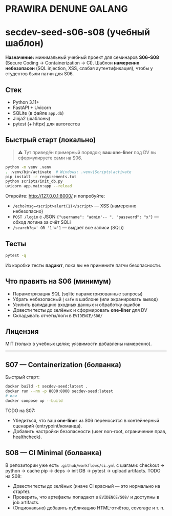 # PRAWIRA DENUNE GALANG

# secdev-seed-s06-s08 (учебный шаблон)

**Назначение:** минимальный учебный проект для семинаров **S06–S08** (Secure Coding → Containerization → CI).
Шаблон **намеренно небезопасен** (SQL injection, XSS, слабая аутентификация), чтобы у студентов были патчи для S06.

## Стек
- Python 3.11+
- FastAPI + Uvicorn
- SQLite (в файле `app.db`)
- Jinja2 (шаблоны)
- pytest (+ httpx) для автотестов

## Быстрый старт (локально)
> ⚠️ Тут приведён примерный порядок; **ваш one-liner** под DV вы сформулируете сами на S06.

```bash
python -m venv .venv
. .venv/bin/activate  # Windows: .venv\Scripts\activate
pip install -r requirements.txt
python scripts/init_db.py
uvicorn app.main:app --reload
```

Откройте: http://127.0.0.1:8000/  и попробуйте:

- `/echo?msg=<script>alert(1)</script>` — XSS (намеренно небезопасно)
- `POST /login` с JSON `{"username": "admin'-- ", "password": "x"}` — обход логина за счёт SQLi
- `/search?q=' OR '1'='1` — выдаёт все записи (SQLi)

## Тесты
```bash
pytest -q
```
Из коробки тесты **падают**, пока вы не примените патчи безопасности.

## Что править на S06 (минимум)
- Параметризация SQL (sqlite параметризованные запросы)
- Убрать небезопасный `|safe` в шаблоне (или экранировать вывод)
- Усилить валидацию входных данных и обработку ошибок
- Довести тесты до зелёных и сформировать **one-liner** для DV
- Складывать отчёты/логи в `EVIDENCE/S06/`

## Лицензия
MIT (только в учебных целях; уязвимости добавлены намеренно).


---

## S07 — Containerization (болванка)
Быстрый старт:
```bash
docker build -t secdev-seed:latest .
docker run --rm -p 8000:8000 secdev-seed:latest
# или
docker compose up --build
```
TODO на S07:
- Убедиться, что ваш **one-liner** из S06 переносится в контейнерный сценарий (entrypoint/команда).
- Добавить настройки безопасности (user non-root, ограничение прав, healthcheck).

## S08 — CI Minimal (болванка)
В репозитории уже есть `.github/workflows/ci.yml` с шагами: checkout → python → cache pip → deps → init DB → pytest → upload artifacts.
TODO на S08:
- Довести тесты до зелёных (иначе CI красный — это нормально на старте).
- Проверить, что артефакты попадают в `EVIDENCE/S08/` и доступны в job artifacts.
- (Опционально) добавить публикацию HTML-отчётов, coverage и т. п.

